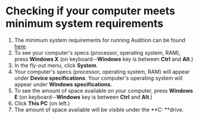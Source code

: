 # Checking if your computer meets minimum system requirements

1. The minimum system requirements for running Audition can be found [here](https://helpx.adobe.com/audition/system-requirements.html).
2. To see your computer's specs \(processor, operating system, RAM\), press **Windows X** \(on keyboard--**Windows** key is between **Ctrl** and **Alt**.\) 
3. In the fly-out menu, click **System**.
4. Your computer's specs \(processor, operating system, RAM\) will appear under **Device specifications**. Your computer's operating system will appear under **Windows specifications.**
5. To see the amount of space available on your computer, press **Windows E** \(on keyboard--**Windows** key is between **Ctrl** and **Alt**.\)
6. Click **This PC** \(on left.\)
7. The amount of space available will be visible under the **C: **drive.





